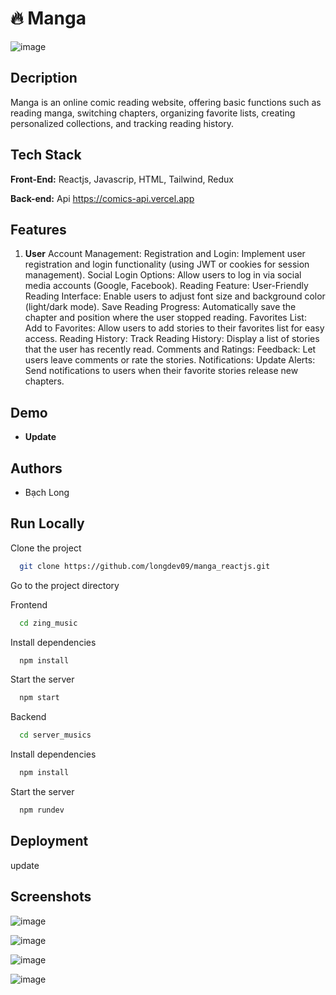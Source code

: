 
# 🔥 Manga 


![image](https://github.com/user-attachments/assets/5b48a93e-f930-4fb5-82fd-2192ea9ca04d)


## Decription
Manga is an online comic reading website, offering basic functions such as reading manga, switching chapters, organizing favorite lists, creating personalized collections, and tracking reading history.
## Tech Stack

**Front-End:** Reactjs, Javascrip, HTML, Tailwind, Redux

**Back-end:** Api https://comics-api.vercel.app



## Features
1.  **User** 
Account Management:
  Registration and Login: Implement user registration and login functionality (using JWT or cookies for session management).
  Social Login Options: Allow users to log in via social media accounts (Google, Facebook).
Reading Feature:
  User-Friendly Reading Interface: Enable users to adjust font size and background color (light/dark mode).
  Save Reading Progress: Automatically save the chapter and position where the user stopped reading.
Favorites List:
  Add to Favorites: Allow users to add stories to their favorites list for easy access.
Reading History:
  Track Reading History: Display a list of stories that the user has recently read.
Comments and Ratings:
  Feedback: Let users leave comments or rate the stories.
Notifications:
  Update Alerts: Send notifications to users when their favorite stories release new chapters.


## Demo
- **Update**

## Authors

- Bạch Long

## Run Locally

Clone the project

```bash
  git clone https://github.com/longdev09/manga_reactjs.git
```

Go to the project directory

Frontend 

```bash
  cd zing_music
```
Install dependencies

```bash
  npm install
```
Start the server

```bash
  npm start
```

Backend 
```bash
  cd server_musics
```
Install dependencies

```bash
  npm install
```
Start the server

```bash
  npm rundev
```

## Deployment
update
    

## Screenshots

![image](https://github.com/user-attachments/assets/cc27afc9-2bf0-486d-bfce-dec80061781c)

![image](https://github.com/user-attachments/assets/6e951b6d-5e4d-4224-913c-58fc76cee3e9)

![image](https://github.com/user-attachments/assets/d29126d7-e8fc-400f-b70a-75eed1642eb0)

![image](https://github.com/user-attachments/assets/5c8a0eca-1e8a-4629-b24c-619e563eab62)




